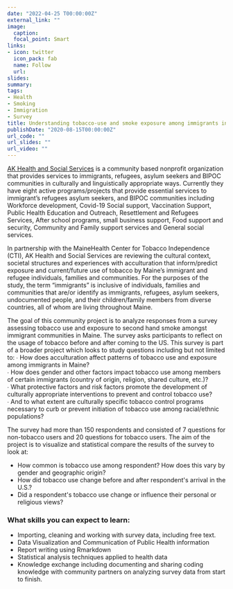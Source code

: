 ```yaml
---
date: "2022-04-25 T00:00:00Z"
external_link: ""
image:
  caption: 
  focal_point: Smart
links:
- icon: twitter
  icon_pack: fab
  name: Follow
  url: 
slides: 
summary: 
tags:
- Health
- Smoking
- Immigration
- Survey
title: Understanding tobacco-use and smoke exposure among immigrants in Maine
publishDate: "2020-08-15T00:00:00Z"
url_code: ""
url_slides: ""
url_video: ""
---
```


[AK Health and Social Services](https://akhss.org) is a community based nonprofit organization that provides  services to immigrants, refugees, asylum seekers and BIPOC communities in culturally and linguistically appropriate ways. Currently they have eight active programs/projects that provide  essential services to immigrant’s refugees asylum seekers, and BIPOC communities including Workforce development, Covid-19 Social support, Vaccination Support, Public Health  Education and Outreach, Resettlement and Refugees Services, After school programs, small  business support, Food support and security, Community and Family support services and  General social services. 

In partnership with the MaineHealth Center for Tobacco Independence (CTI), AK Health and Social Services are reviewing the cultural context, societal structures and experiences with acculturation that inform/predict exposure and current/future use of tobacco by Maine’s immigrant and refugee individuals, families and communities. For the purposes of the study, the term “immigrants” is inclusive of individuals, families and communities that are/or identify as immigrants, refugees, asylum seekers, undocumented people, and their children/family members from diverse countries, all of whom are living throughout Maine. 

The goal of this community project is to analyze responses from a survey assessing tobacco use and exposure to second hand smoke amongst immigrant communities in Maine. The survey asks participants to reflect on the usage of tobacco before and after coming to the US. This survey is part of a broader project which looks to study questions including but not limited to: 
∙ How does acculturation affect patterns of tobacco use and exposure among immigrants in Maine?  
∙ How does gender and other factors impact tobacco use among members of certain immigrants  (country of origin, religion, shared culture, etc.)?  
∙ What protective factors and risk factors promote the development of culturally appropriate  interventions to prevent and control tobacco use?  
∙ And to what extent are culturally specific tobacco control programs necessary to curb or prevent  initiation of tobacco use among racial/ethnic populations? 

The survey had more than 150 respondents and consisted of 7 questions for non-tobacco users and 20 questions for tobacco users. The aim of the project is to visualize and statistical compare the results of the survey to look at:
- How common is tobacco use among respondent? How does this vary by gender and geographic origin?
- How did tobacco use change before and after respondent's arrival in the U.S.?
- Did a respondent's tobacco use change or influence their personal or religious views?

### What skills you can expect to learn:

- Importing, cleaning and working with survey data, including free text.
- Data Visualization and Communication of Public Health information
- Report writing using Rmarkdown
- Statistical analysis techniques applied to health data
- Knowledge exchange including documenting and sharing coding knowledge with community partners on analyzing survey data from start to finish. 